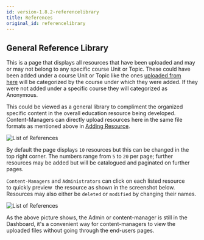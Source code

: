 ```yaml
---
id: version-1.8.2-referencelibrary
title: References
original_id: referencelibrary
---
```


## General Reference Library 
 

This is a page that displays all resources that have been uploaded and may or may not belong to any specific course Unit or Topic.  These could have been added under a course Unit or Topic like the ones [uploaded from here](contents.md#adding-general-references-resources) will be categorized by the course under which they were added.  If they were not added under a specific course they will categorized as Anonymous.

This could be viewed as a general library to compliment the organized specific content in the overall education resource being developed.  Content-Managers can directly upload resources here in the same file formats as mentioned above in [Adding Resource](contents.md#resources).  
 
![List of References](assets/reference4.png)  

By default the page displays `10` resources but this can be changed in the top right corner.  The numbers range from `5` to `20` per page; further resources may be added but will be catalogued and paginated on further pages.  

`Content-Managers` and `Administrators` can click on each listed resource to quickly preview  the resource as shown in the screenshot below.  Resources may also either be `deleted` or `modified` by changing their names.  

![List of References](assets/reference5.png)
  
As the above picture shows, the Admin or content-manager is still in the Dashboard, it's a convenient way for content-managers to view the uploaded files without going through the end-users pages.  
 



